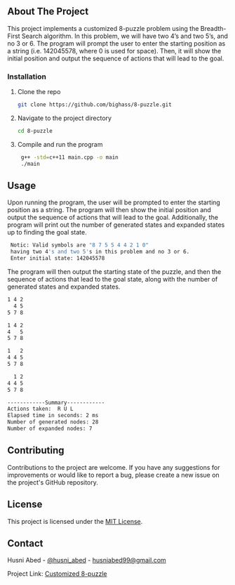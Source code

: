 
<!-- ABOUT THE PROJECT -->
## About The Project
This project implements a customized 8-puzzle problem using the Breadth-First Search algorithm. In this problem, we will have two 4’s and two 5’s, and no 3 or 6. The program will prompt the user to enter the starting position as a string (i.e. 142045578, where 0 is used for space). Then, it will show the initial position and output the sequence of actions that will lead to the goal.


<!-- GETTING STARTED -->

### Installation

1. Clone the repo
   ```sh
   git clone https://github.com/bighass/8-puzzle.git
   ```
2. Navigate to the project directory
   ```sh
   cd 8-puzzle
   ```
3. Compile and run the program
   ```sh
    g++ -std=c++11 main.cpp -o main
    ./main
   ```


<!-- USAGE EXAMPLES -->
## Usage

Upon running the program, the user will be prompted to enter the starting position as a string. The program will then show the initial position and output the sequence of actions that will lead to the goal. Additionally, the program will print out the number of generated states and expanded states up to finding the goal state.

   ```sh
    Notic: Valid symbols are "8 7 5 5 4 4 2 1 0"
    having two 4's and two 5's in this problem and no 3 or 6.
    Enter initial state: 142045578
   ```
The program will then output the starting state of the puzzle, and then the sequence of actions that lead to the goal state, along with the number of generated states and expanded states.

  ```sh
  1 4 2
    4 5
  5 7 8

  1 4 2
  4   5
  5 7 8

  1   2
  4 4 5
  5 7 8

    1 2
  4 4 5
  5 7 8

------------Summary------------
Actions taken:  R U L
Elapsed time in seconds: 2 ms
Number of generated nodes: 28
Number of expanded nodes: 7
  ```
## Contributing

Contributions to the project are welcome. If you have any suggestions for improvements or would like to report a bug, please create a new issue on the project's GitHub repository.

## License

This project is licensed under the [MIT License](https://opensource.org/licenses/MIT).

<!-- CONTACT -->
## Contact

Husni Abed - [@husni_abed](https://twitter.com/husni_abed) - husniabed99@gmail.com

Project Link: [Customized 8-puzzle](https://github.com/bighass/8-puzzle)





